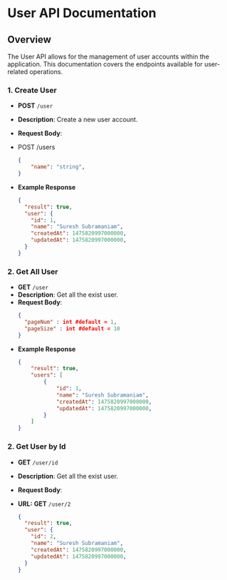 # User API Documentation

## Overview
The User API allows for the management of user accounts within the application. This documentation covers the endpoints available for user-related operations.

### 1. Create User

- **POST** `/user`
- **Description**: Create a new user account.
- **Request Body**:
- POST /users

  ```json
  {
      "name": "string",
  }
- **Example Response**
    ```json
    {
      "result": true,
      "user": {
        "id": 1,
        "name": "Suresh Subramaniam",
        "createdAt": 1475820997000000,
        "updatedAt": 1475820997000000,
      }
    }
    ```  
### 2. Get All User
- **GET** `/user`
- **Description**: Get all the exist user.
- **Request Body**:
    ```json
    { 
      "pageNum" : int #default = 1, 
      "pageSize" : int #default = 10
    }
    ```
- **Example Response**
    ```json
    {
        "result": true,
        "users": [
            {
                "id": 1,
                "name": "Suresh Subramaniam",
                "createdAt": 1475820997000000,
                "updatedAt": 1475820997000000,
            }
        ]
    }
    ```

### 2. Get User by Id
- **GET** `/user/id`
- **Description**: Get all the exist user.
- **Request Body**:
- **URL:** **GET** `/user/2`

    ```json
    {
      "result": true,
      "user": {
        "id": 2,
        "name": "Suresh Subramaniam",
        "createdAt": 1475820997000000,
        "updatedAt": 1475820997000000,
      }
    }
    ```
